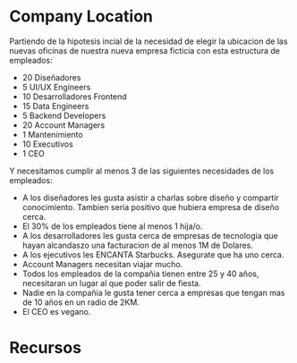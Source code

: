 # Company Location

Partiendo de la hipotesis incial de la necesidad de elegir la ubicacion de las nuevas oficinas de nuestra nueva empresa ficticia con esta estructura de empleados: 

* 20 Diseñadores
* 5 UI/UX Engineers
* 10 Desarrolladores Frontend
* 15 Data Engineers
* 5 Backend Developers
* 20 Account Managers
* 1 Mantenimiento
* 10 Executivos
* 1 CEO

Y necesitamos cumplir al menos 3 de las siguientes necesidades de los empleados:

* A los diseñadores les gusta asistir a charlas sobre diseño y compartir conocimiento. Tambien seria positivo que hubiera empresa de diseño cerca.
* El 30% de los empleados tiene al menos 1 hija/o.
* A los desarrolladores les gusta cerca de empresas de tecnologia que hayan alcandaszo una facturacion de al menos 1M de Dolares.
* A los ejecutivos les ENCANTA Starbucks. Asegurate que ha uno cerca.
* Account Managers necesitan viajar mucho.
* Todos los empleados de la compañia tienen entre 25 y 40 años, necesitaran un lugar al que poder salir de fiesta.
* Nadie en la compañia le gusta tener cerca a empresas que tengan mas de 10 años en un radio de 2KM.
* El CEO es vegano.

# Recursos

